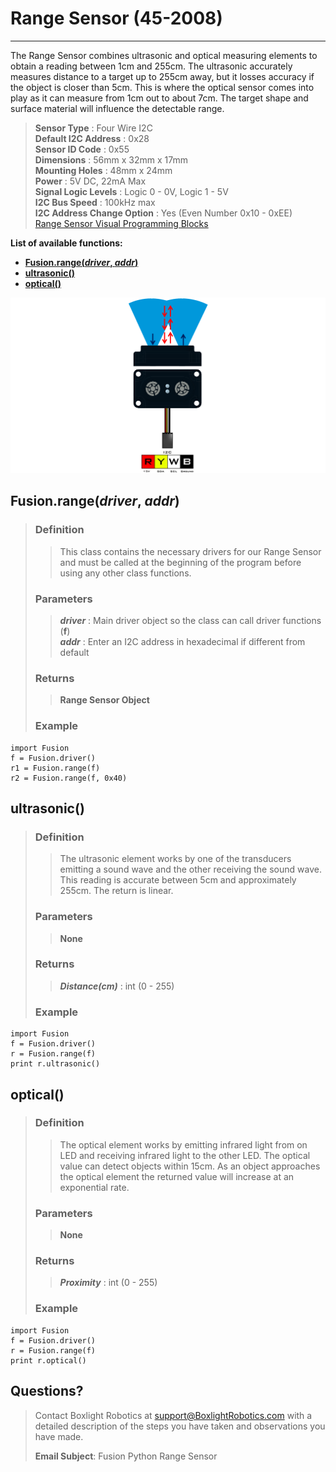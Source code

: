 # **Range Sensor (45-2008)**
-----
The Range Sensor combines ultrasonic and optical measuring elements to obtain a reading between 1cm and 255cm. The ultrasonic accurately measures distance to a target up to 255cm away, but it losses accuracy if the object is closer than 5cm. This is where the optical sensor comes into play as it can measure from 1cm out to about 7cm. The target shape and surface material will influence the detectable range.

>**Sensor Type** : Four Wire I2C  
>**Default I2C Address** : 0x28  
>**Sensor ID Code** : 0x55  
>**Dimensions** : 56mm x 32mm x 17mm  
>**Mounting Holes** : 48mm x 24mm  
>**Power** : 5V DC, 22mA Max  
>**Signal Logic Levels** : Logic 0 - 0V, Logic 1 - 5V  
>**I2C Bus Speed** : 100kHz max  
>**I2C Address Change Option** : Yes (Even Number 0x10 - 0xEE)  
>[Range Sensor Visual Programming Blocks](Blk_Range_Sensor.md)

**List of available functions:**  

* [**Fusion.range(*driver*, *addr*)**](Py_Range_Sensor.md#fusionrangedriver-addr)
* [**ultrasonic()**](Py_Range_Sensor.md#ultrasonic)
* [**optical()**](Py_Range_Sensor.md#optical)

![](img/Sensor_Diagrams/Range.png)

## **Fusion.range(*driver*, *addr*)**
>### Definition
>>This class contains the necessary drivers for our Range Sensor and must be called at the beginning of the program before using any other class functions. 
>
>### Parameters
>>***driver*** : Main driver object so the class can call driver functions (**f**)  
>>***addr*** : Enter an I2C address in hexadecimal if different from default 
>
>### Returns
>>**Range Sensor Object**
>
>### Example
>>
    import Fusion
    f = Fusion.driver()
    r1 = Fusion.range(f)
    r2 = Fusion.range(f, 0x40)

## **ultrasonic()**
>### Definition
>>The ultrasonic element works by one of the transducers emitting a sound wave and the other receiving the sound wave. This reading is accurate between 5cm and approximately 255cm. The return is linear.
>
>### Parameters
>>**None**
>
>### Returns
>>***Distance(cm)*** : int (0 - 255)
>
>### Example
>>
    import Fusion
    f = Fusion.driver()
    r = Fusion.range(f)
    print r.ultrasonic()
    
## **optical()**  
>### Definition
>>The optical element works by emitting infrared light from on LED and receiving infrared light to the other LED. The optical value can detect objects within 15cm. As an object approaches the optical element the returned value will increase at an exponential rate.
>
>### Parameters
>>**None**
>
>### Returns
>>***Proximity*** : int (0 - 255)
>
>### Example
>>
    import Fusion
    f = Fusion.driver()
    r = Fusion.range(f)
    print r.optical()

## **Questions?**
>Contact Boxlight Robotics at [support@BoxlightRobotics.com](mailto:support@BoxlightRobotics.com) with a detailed description of the steps you have taken and observations you have made.
>
>**Email Subject**: Fusion Python Range Sensor